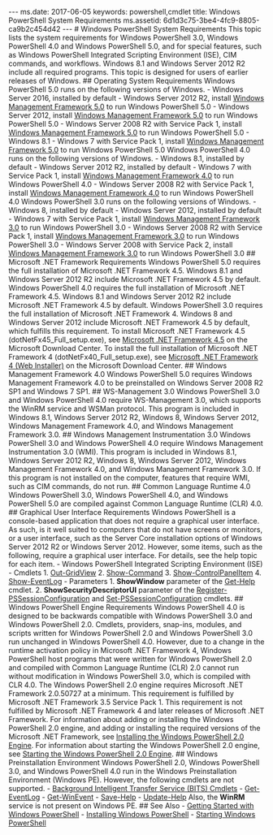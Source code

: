 --- ms.date:  2017-06-05 keywords:  powershell,cmdlet title:  Windows PowerShell System Requirements ms.assetid:  6d1d3c75-3be4-4fc9-8805-ca9b2c454d42 ---  # Windows PowerShell System Requirements This topic lists the system requirements for Windows PowerShell 3.0, Windows PowerShell 4.0 and Windows PowerShell 5.0, and for special features, such as Windows PowerShell Integrated Scripting Environment (ISE), CIM commands, and workflows.  Windows 8.1 and Windows Server 2012 R2 include all required programs. This topic is designed for users of earlier releases of Windows.  ## Operating System Requirements Windows PowerShell 5.0 runs on the following versions of Windows.  -   Windows Server 2016, installed by default  -   Windows Server 2012 R2, install [Windows Management Framework 5.0](http://go.microsoft.com/fwlink/?LinkID=242919) to run Windows PowerShell 5.0  -   Windows Server 2012, install [Windows Management Framework 5.0](http://go.microsoft.com/fwlink/?LinkID=242919) to run Windows PowerShell 5.0  -   Windows Server 2008 R2 with Service Pack 1, install [Windows Management Framework 5.0](http://go.microsoft.com/fwlink/?LinkID=242919) to run Windows PowerShell 5.0  -   Windows 8.1  -   Windows 7 with Service Pack 1, install [Windows Management Framework 5.0](http://go.microsoft.com/fwlink/?LinkID=242919) to run Windows PowerShell 5.0  Windows PowerShell 4.0 runs on the following versions of Windows.  -   Windows 8.1, installed by default  -   Windows Server 2012 R2, installed by default  -   Windows 7 with Service Pack 1, install [Windows Management Framework 4.0](http://go.microsoft.com/fwlink/?LinkId=293881) to run Windows PowerShell 4.0  -   Windows Server 2008 R2 with Service Pack 1, install [Windows Management Framework 4.0](http://go.microsoft.com/fwlink/?LinkId=293881) to run Windows PowerShell 4.0  Windows PowerShell 3.0 runs on the following versions of Windows.  -   Windows 8, installed by default  -   Windows Server 2012, installed by default  -   Windows 7 with Service Pack 1, install [Windows Management Framework 3.0](http://www.microsoft.com/download/details.aspx?id=34595) to run Windows PowerShell 3.0  -   Windows Server 2008 R2 with Service Pack 1, install [Windows Management Framework 3.0](http://www.microsoft.com/download/details.aspx?id=34595) to run Windows PowerShell 3.0  -   Windows Server 2008 with Service Pack 2, install [Windows Management Framework 3.0](http://www.microsoft.com/download/details.aspx?id=34595) to run Windows PowerShell 3.0  ## Microsoft .NET Framework Requirements Windows PowerShell 5.0 requires the full installation of Microsoft .NET Framework 4.5. Windows 8.1 and Windows Server 2012 R2 include Microsoft .NET Framework 4.5 by default.  Windows PowerShell 4.0 requires the full installation of Microsoft .NET Framework 4.5. Windows 8.1 and Windows Server 2012 R2 include Microsoft .NET Framework 4.5 by default.  Windows PowerShell 3.0 requires the full installation of Microsoft .NET Framework 4. Windows 8 and Windows Server 2012 include Microsoft .NET Framework 4.5 by default, which fulfills this requirement.  To install Microsoft .NET Framework 4.5 (dotNetFx45_Full_setup.exe), see [Microsoft .NET Framework 4.5](http://go.microsoft.com/fwlink/?LinkID=242919) on the Microsoft Download Center.  To install the full installation of Microsoft .NET Framework 4 (dotNetFx40_Full_setup.exe), see [Microsoft .NET Framework 4 (Web Installer)](http://go.microsoft.com/fwlink/?LinkID=212931) on the Microsoft Download Center.  ## Windows Management Framework 4.0 Windows PowerShell 5.0 requires Windows Management Framework 4.0 to be preinstalled on Windows Server 2008 R2 SP1 and Windows 7 SP1.  ## WS-Management 3.0 Windows PowerShell 3.0 and Windows PowerShell 4.0 require WS-Management 3.0, which supports the WinRM service and WSMan protocol. This program is included in Windows 8.1, Windows Server 2012 R2, Windows 8, Windows Server 2012, Windows Management Framework 4.0, and Windows Management Framework 3.0.  ## Windows Management Instrumentation 3.0 Windows PowerShell 3.0 and Windows PowerShell 4.0 require Windows Management Instrumentation 3.0 (WMI). This program is included in Windows 8.1, Windows Server 2012 R2, Windows 8, Windows Server 2012, Windows Management Framework 4.0, and Windows Management Framework 3.0. If this program is not installed on the computer, features that require WMI, such as CIM commands, do not run.  ## Common Language Runtime 4.0 Windows PowerShell 3.0, Windows PowerShell 4.0, and Windows PowerShell 5.0 are compiled against Common Language Runtime (CLR) 4.0.  ## Graphical User Interface Requirements Windows PowerShell is a console-based application that does not require a graphical user interface. As such, is it well suited to computers that do not have screens or monitors, or a user interface, such as the Server Core installation options of Windows Server 2012 R2 or Windows Server 2012.  However, some items, such as the following, require a graphical user interface. For details, see the help topic for each item.  -   Windows PowerShell Integrated Scripting Environment (ISE)  -   Cmdlets      1.  [Out-GridView](https://technet.microsoft.com/en-us/library/70915a86-d753-464e-8349-cba02316154c)      2.  [Show-Command](https://technet.microsoft.com/en-us/library/65bba50b-91a8-49d5-80a2-a30fc684ba41)      3.  [Show-ControlPanelItem](https://technet.microsoft.com/en-us/library/0685d42c-37cc-498f-acf6-0ecfeb0cb162)      4.  [Show-EventLog](https://technet.microsoft.com/en-us/library/a3b0f5ad-0438-42c7-915b-d1b4793a431c)  -   Parameters      1.  **ShowWindow** parameter of the [Get-Help](https://technet.microsoft.com/en-us/library/1f46eeb4-49d7-4bec-bb29-395d9b42f54a) cmdlet.      2.  **ShowSecurityDescriptorUI** parameter of the [Register-PSSessionConfiguration](https://technet.microsoft.com/en-us/library/e9152ae2-bd6d-4056-9bc7-dc1893aa29ea) and [Set-PSSessionConfiguration](https://technet.microsoft.com/en-us/library/b21fbad3-1759-4260-b206-dcb8431cd6ea) cmdlets.  ## Windows PowerShell Engine Requirements Windows PowerShell 4.0 is designed to be backwards compatible with Windows PowerShell 3.0 and Windows PowerShell 2.0. Cmdlets, providers, snap-ins, modules, and scripts written for Windows PowerShell 2.0 and Windows PowerShell 3.0 run unchanged in Windows PowerShell 4.0.  However, due to a change in the runtime activation policy in Microsoft .NET Framework 4, Windows PowerShell host programs that were written for Windows PowerShell 2.0 and compiled with Common Language Runtime (CLR) 2.0 cannot run without modification in Windows PowerShell 3.0, which is compiled with CLR 4.0.  The Windows PowerShell 2.0 engine requires Microsoft .NET Framework 2.0.50727 at a minimum. This requirement is fulfilled by Microsoft .NET Framework 3.5 Service Pack 1. This requirement is not fulfilled by Microsoft .NET Framework 4 and later releases of Microsoft .NET Framework.  For information about adding or installing the Windows PowerShell 2.0 engine, and adding or installing the required versions of the Microsoft .NET Framework, see [Installing the Windows PowerShell 2.0 Engine](Installing-the-Windows-PowerShell-2.0-Engine.md). For information about starting the Windows PowerShell 2.0 engine, see [Starting the Windows PowerShell 2.0 Engine](Starting-the-Windows-PowerShell-2.0-Engine.md).  ## Windows Preinstallation Environment Windows PowerShell 2.0, Windows PowerShell 3.0, and Windows PowerShell 4.0 run in the Windows Preinstallation Environment (Windows PE). However, the following cmdlets are not supported.  -   [Background Intelligent Transfer Service (BITS) Cmdlets](http://go.microsoft.com/fwlink/?LinkId=257514)  -   [Get-EventLog](https://technet.microsoft.com/en-us/library/b4985b11-82bf-487d-928d-becd96fc0419)  -   [Get-WinEvent](https://technet.microsoft.com/en-us/library/5fe94870-ed6b-4ce2-9500-93846cc65c95)  -   [Save-Help](https://technet.microsoft.com/en-us/library/aed94f90-b73f-4e25-a25d-7c18d9f161fa)  -   [Update-Help](https://technet.microsoft.com/en-us/library/93e1d870-ace6-432b-8778-8920291d7545)  Also, the **WinRM** service is not present on Windows PE.  ## See Also - [Getting Started with Windows PowerShell](../getting-started/Getting-Started-with-Windows-PowerShell.md) - [Installing Windows PowerShell](Installing-Windows-PowerShell.md) - [Starting Windows PowerShell](https://technet.microsoft.com/en-us/library/8ec8c2d7-8e7c-4722-a3d2-498fe5739a8e) 
